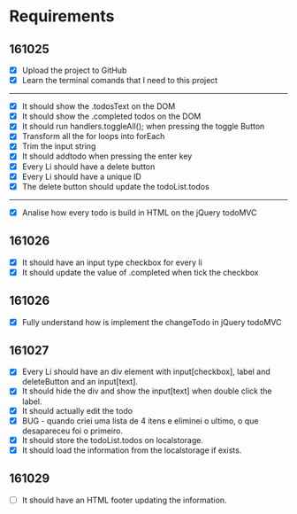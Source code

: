 # Requirements

## 161025

- [x] Upload the project to GitHub
- [x] Learn the terminal comands that I need to this project

---

- [x] It should show the .todosText on the DOM
- [x] It should show the .completed todos on the DOM
- [x] It should run handlers.toggleAll(); when pressing the toggle Button
- [x] Transform all the for loops into forEach
- [x] Trim the input string
- [x] It should addtodo when pressing the enter key
- [x] Every Li should have a delete button
- [x] Every Li should have a unique ID
- [x] The delete button should update the todoList.todos

---

- [x] Analise how every todo is build in HTML on the jQuery todoMVC

## 161026

- [x] It should have an input type checkbox for every li
- [x] It should update the value of .completed when tick the checkbox

## 161026

- [x] Fully understand how is implement the changeTodo in jQuery todoMVC

## 161027

- [x] Every Li should have an div element with input[checkbox], label and deleteButton and an input[text].
- [x] It should hide the div and show the input[text] when double click the label.
- [x] It should actually edit the todo
- [x] BUG -  quando criei uma lista de 4 itens e eliminei o ultimo, o que desapareceu foi o primeiro.
- [x] It should store the todoList.todos on localstorage.
- [x] It should load the information from the localstorage if exists.

## 161029

- [ ] It should have an HTML footer updating the information.
